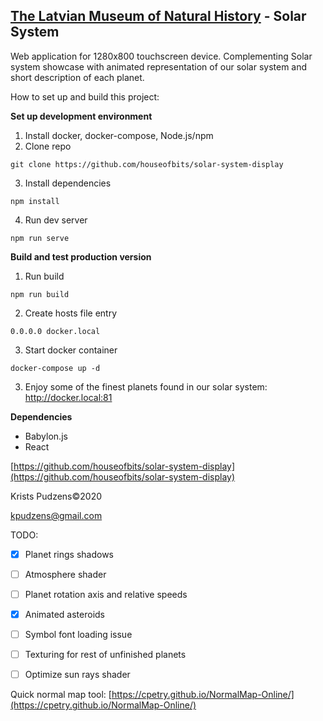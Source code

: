 ## [The Latvian Museum of Natural History](https://www.dabasmuzejs.gov.lv/) - Solar System

Web application for 1280x800 touchscreen device. Complementing Solar system showcase with animated representation of our solar system and short description of each planet.

How to set up and build this project:

**Set up development environment**

1) Install docker, docker-compose, Node.js/npm
2) Clone repo
```
git clone https://github.com/houseofbits/solar-system-display
```

3) Install dependencies
```
npm install
```

4) Run dev server
```
npm run serve
```

**Build and test production version**
1) Run build
```
npm run build
```

2) Create hosts file entry
```
0.0.0.0 docker.local
```

3) Start docker container
```
docker-compose up -d
```

3) Enjoy some of the finest planets found in our solar system:  http://docker.local:81

**Dependencies**
- Babylon.js
- React

[https://github.com/houseofbits/solar-system-display](https://github.com/houseofbits/solar-system-display)

Krists Pudzens©2020

kpudzens@gmail.com


TODO:

* [x] Planet rings shadows
* [ ] Atmosphere shader
* [ ] Planet rotation axis and relative speeds
* [x] Animated asteroids
* [ ] Symbol font loading issue
* [ ] Texturing for rest of unfinished planets
* [ ] Optimize sun rays shader


Quick normal map tool: [https://cpetry.github.io/NormalMap-Online/](https://cpetry.github.io/NormalMap-Online/)

